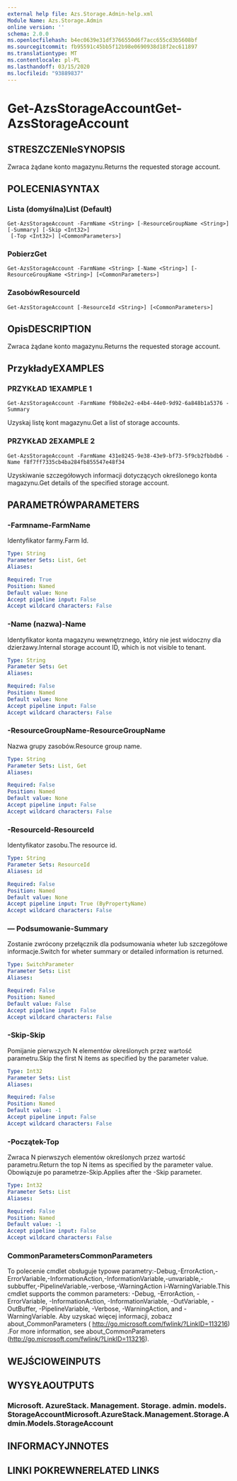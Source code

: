 ```yaml
---
external help file: Azs.Storage.Admin-help.xml
Module Name: Azs.Storage.Admin
online version: ''
schema: 2.0.0
ms.openlocfilehash: b4ec0639e31df3766550d6f7acc655cd3b5608bf
ms.sourcegitcommit: fb95591c45bb5f12b98e0690938d18f2ec611897
ms.translationtype: MT
ms.contentlocale: pl-PL
ms.lasthandoff: 03/15/2020
ms.locfileid: "93889837"
---
```

# <span data-ttu-id="11a74-101">Get-AzsStorageAccount</span><span class="sxs-lookup"><span data-stu-id="11a74-101">Get-AzsStorageAccount</span></span>

## <span data-ttu-id="11a74-102">STRESZCZENIe</span><span class="sxs-lookup"><span data-stu-id="11a74-102">SYNOPSIS</span></span>
<span data-ttu-id="11a74-103">Zwraca żądane konto magazynu.</span><span class="sxs-lookup"><span data-stu-id="11a74-103">Returns the requested storage account.</span></span>

## <span data-ttu-id="11a74-104">POLECENIA</span><span class="sxs-lookup"><span data-stu-id="11a74-104">SYNTAX</span></span>

### <span data-ttu-id="11a74-105">Lista (domyślna)</span><span class="sxs-lookup"><span data-stu-id="11a74-105">List (Default)</span></span>
```
Get-AzsStorageAccount -FarmName <String> [-ResourceGroupName <String>] [-Summary] [-Skip <Int32>]
 [-Top <Int32>] [<CommonParameters>]
```

### <span data-ttu-id="11a74-106">Pobierz</span><span class="sxs-lookup"><span data-stu-id="11a74-106">Get</span></span>
```
Get-AzsStorageAccount -FarmName <String> [-Name <String>] [-ResourceGroupName <String>] [<CommonParameters>]
```

### <span data-ttu-id="11a74-107">Zasobów</span><span class="sxs-lookup"><span data-stu-id="11a74-107">ResourceId</span></span>
```
Get-AzsStorageAccount [-ResourceId <String>] [<CommonParameters>]
```

## <span data-ttu-id="11a74-108">Opis</span><span class="sxs-lookup"><span data-stu-id="11a74-108">DESCRIPTION</span></span>
<span data-ttu-id="11a74-109">Zwraca żądane konto magazynu.</span><span class="sxs-lookup"><span data-stu-id="11a74-109">Returns the requested storage account.</span></span>

## <span data-ttu-id="11a74-110">Przykłady</span><span class="sxs-lookup"><span data-stu-id="11a74-110">EXAMPLES</span></span>

### <span data-ttu-id="11a74-111">PRZYKŁAD 1</span><span class="sxs-lookup"><span data-stu-id="11a74-111">EXAMPLE 1</span></span>
```
Get-AzsStorageAccount -FarmName f9b8e2e2-e4b4-44e0-9d92-6a848b1a5376 -Summary
```

<span data-ttu-id="11a74-112">Uzyskaj listę kont magazynu.</span><span class="sxs-lookup"><span data-stu-id="11a74-112">Get a list of storage accounts.</span></span>

### <span data-ttu-id="11a74-113">PRZYKŁAD 2</span><span class="sxs-lookup"><span data-stu-id="11a74-113">EXAMPLE 2</span></span>
```
Get-AzsStorageAccount -FarmName 431e8245-9e38-43e9-bf73-5f9cb2fbbdb6 -Name f8f7ff7335cb4ba284fb855547e48f34
```

<span data-ttu-id="11a74-114">Uzyskiwanie szczegółowych informacji dotyczących określonego konta magazynu.</span><span class="sxs-lookup"><span data-stu-id="11a74-114">Get details of the specified storage account.</span></span>

## <span data-ttu-id="11a74-115">PARAMETRÓW</span><span class="sxs-lookup"><span data-stu-id="11a74-115">PARAMETERS</span></span>

### <span data-ttu-id="11a74-116">-Farmname</span><span class="sxs-lookup"><span data-stu-id="11a74-116">-FarmName</span></span>
<span data-ttu-id="11a74-117">Identyfikator farmy.</span><span class="sxs-lookup"><span data-stu-id="11a74-117">Farm Id.</span></span>

```yaml
Type: String
Parameter Sets: List, Get
Aliases:

Required: True
Position: Named
Default value: None
Accept pipeline input: False
Accept wildcard characters: False
```

### <span data-ttu-id="11a74-118">-Name (nazwa)</span><span class="sxs-lookup"><span data-stu-id="11a74-118">-Name</span></span>
<span data-ttu-id="11a74-119">Identyfikator konta magazynu wewnętrznego, który nie jest widoczny dla dzierżawy.</span><span class="sxs-lookup"><span data-stu-id="11a74-119">Internal storage account ID, which is not visible to tenant.</span></span>

```yaml
Type: String
Parameter Sets: Get
Aliases:

Required: False
Position: Named
Default value: None
Accept pipeline input: False
Accept wildcard characters: False
```

### <span data-ttu-id="11a74-120">-ResourceGroupName</span><span class="sxs-lookup"><span data-stu-id="11a74-120">-ResourceGroupName</span></span>
<span data-ttu-id="11a74-121">Nazwa grupy zasobów.</span><span class="sxs-lookup"><span data-stu-id="11a74-121">Resource group name.</span></span>

```yaml
Type: String
Parameter Sets: List, Get
Aliases:

Required: False
Position: Named
Default value: None
Accept pipeline input: False
Accept wildcard characters: False
```

### <span data-ttu-id="11a74-122">-ResourceId</span><span class="sxs-lookup"><span data-stu-id="11a74-122">-ResourceId</span></span>
<span data-ttu-id="11a74-123">Identyfikator zasobu.</span><span class="sxs-lookup"><span data-stu-id="11a74-123">The resource id.</span></span>

```yaml
Type: String
Parameter Sets: ResourceId
Aliases: id

Required: False
Position: Named
Default value: None
Accept pipeline input: True (ByPropertyName)
Accept wildcard characters: False
```

### <span data-ttu-id="11a74-124">— Podsumowanie</span><span class="sxs-lookup"><span data-stu-id="11a74-124">-Summary</span></span>
<span data-ttu-id="11a74-125">Zostanie zwrócony przełącznik dla podsumowania wheter lub szczegółowe informacje.</span><span class="sxs-lookup"><span data-stu-id="11a74-125">Switch for wheter summary or detailed information is returned.</span></span>

```yaml
Type: SwitchParameter
Parameter Sets: List
Aliases:

Required: False
Position: Named
Default value: False
Accept pipeline input: False
Accept wildcard characters: False
```

### <span data-ttu-id="11a74-126">-Skip</span><span class="sxs-lookup"><span data-stu-id="11a74-126">-Skip</span></span>
<span data-ttu-id="11a74-127">Pomijanie pierwszych N elementów określonych przez wartość parametru.</span><span class="sxs-lookup"><span data-stu-id="11a74-127">Skip the first N items as specified by the parameter value.</span></span>

```yaml
Type: Int32
Parameter Sets: List
Aliases:

Required: False
Position: Named
Default value: -1
Accept pipeline input: False
Accept wildcard characters: False
```

### <span data-ttu-id="11a74-128">-Początek</span><span class="sxs-lookup"><span data-stu-id="11a74-128">-Top</span></span>
<span data-ttu-id="11a74-129">Zwraca N pierwszych elementów określonych przez wartość parametru.</span><span class="sxs-lookup"><span data-stu-id="11a74-129">Return the top N items as specified by the parameter value.</span></span>
<span data-ttu-id="11a74-130">Obowiązuje po parametrze-Skip.</span><span class="sxs-lookup"><span data-stu-id="11a74-130">Applies after the -Skip parameter.</span></span>

```yaml
Type: Int32
Parameter Sets: List
Aliases:

Required: False
Position: Named
Default value: -1
Accept pipeline input: False
Accept wildcard characters: False
```

### <span data-ttu-id="11a74-131">CommonParameters</span><span class="sxs-lookup"><span data-stu-id="11a74-131">CommonParameters</span></span>
<span data-ttu-id="11a74-132">To polecenie cmdlet obsługuje typowe parametry:-Debug,-ErrorAction,-ErrorVariable,-InformationAction,-InformationVariable,-unvariable,-subbuffer,-PipelineVariable,-verbose,-WarningAction i-WarningVariable.</span><span class="sxs-lookup"><span data-stu-id="11a74-132">This cmdlet supports the common parameters: -Debug, -ErrorAction, -ErrorVariable, -InformationAction, -InformationVariable, -OutVariable, -OutBuffer, -PipelineVariable, -Verbose, -WarningAction, and -WarningVariable.</span></span> <span data-ttu-id="11a74-133">Aby uzyskać więcej informacji, zobacz about_CommonParameters ( http://go.microsoft.com/fwlink/?LinkID=113216) .</span><span class="sxs-lookup"><span data-stu-id="11a74-133">For more information, see about_CommonParameters (http://go.microsoft.com/fwlink/?LinkID=113216).</span></span>

## <span data-ttu-id="11a74-134">WEJŚCIOWE</span><span class="sxs-lookup"><span data-stu-id="11a74-134">INPUTS</span></span>

## <span data-ttu-id="11a74-135">WYSYŁA</span><span class="sxs-lookup"><span data-stu-id="11a74-135">OUTPUTS</span></span>

### <span data-ttu-id="11a74-136">Microsoft. AzureStack. Management. Storage. admin. models. StorageAccount</span><span class="sxs-lookup"><span data-stu-id="11a74-136">Microsoft.AzureStack.Management.Storage.Admin.Models.StorageAccount</span></span>

## <span data-ttu-id="11a74-137">INFORMACYJN</span><span class="sxs-lookup"><span data-stu-id="11a74-137">NOTES</span></span>

## <span data-ttu-id="11a74-138">LINKI POKREWNE</span><span class="sxs-lookup"><span data-stu-id="11a74-138">RELATED LINKS</span></span>
